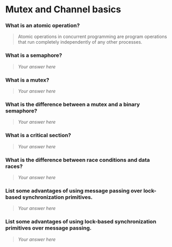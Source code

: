 # Mutex and Channel basics

### What is an atomic operation?
> Atomic operations in concurrent programming are program operations that run completely independently of any other processes. 

### What is a semaphore?
> *Your answer here*

### What is a mutex?
> *Your answer here*

### What is the difference between a mutex and a binary semaphore?
> *Your answer here*

### What is a critical section?
> *Your answer here*

### What is the difference between race conditions and data races?
 > *Your answer here*

### List some advantages of using message passing over lock-based synchronization primitives.
> *Your answer here*

### List some advantages of using lock-based synchronization primitives over message passing.
> *Your answer here*
